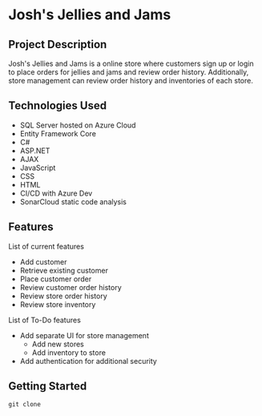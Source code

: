 # Josh's Jellies and Jams
## Project Description
Josh's Jellies and Jams is a online store where customers sign up or login to place orders for jellies and jams and review order history. Additionally, store management can review order history and inventories of each store.

## Technologies Used
- SQL Server hosted on Azure Cloud
- Entity Framework Core
- C#
- ASP.NET
- AJAX
- JavaScript
- CSS
- HTML
- CI/CD with Azure Dev
- SonarCloud static code analysis

## Features
List of current features
- Add customer
- Retrieve existing customer
- Place customer order
- Review customer order history
- Review store order history
- Review store inventory

List of To-Do features
- Add separate UI for store management
  - Add new stores
  - Add inventory to store
- Add authentication for additional security

## Getting Started

```git clone ```
